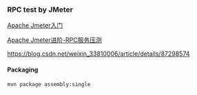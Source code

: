 ### RPC test by JMeter

[Apache Jmeter入门](https://blog.csdn.net/f59130/article/details/74171187)

[Apache Jmeter进阶-RPC服务压测](https://blog.csdn.net/f59130/article/details/74171190)

https://blog.csdn.net/weixin_33810006/article/details/87298574

#### Packaging
```text
mvn package assembly:single
```